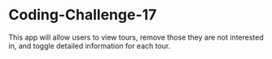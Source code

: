 # Coding-Challenge-17
 This app will allow users to view tours, remove those they are not interested in, and toggle detailed information for each tour.
